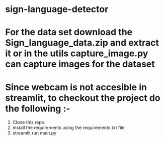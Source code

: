 # sign-language-detector

# For the data set download the Sign_language_data.zip and extract it or in the utils capture_image.py can capture images for the dataset

# Since webcam is not accesible in streamlit, to checkout the project do the following :-
  1. Clone this repo.
  2. install the requirements using the requirements.txt file
  3. streamlit run main.py
